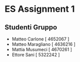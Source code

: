 # ES Assignment 1

## Studenti Gruppo
* Matteo Carlone [ 4652067 ]
* Matteo Maragliano [ 4636216 ]
* Mattia Musumeci [ 4670261 ]
* Ettore Sani [ 5322242 ]
